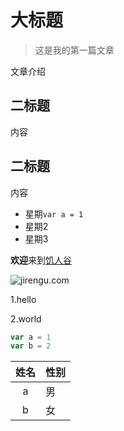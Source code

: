 # 大标题
> 这是我的第一篇文章

文章介绍

## 二标题

内容

## 二标题

内容

- 星期`var a = 1`
- 星期2
- 星期3

**欢迎**来到[饥人谷](http://jirengu.com)

![jirengu.com](https://jirengu.com/addons/theme/stv1/_static/app/index-new/imgs/talk.png)

1.hello

2.world

```javascript
var a = 1
var b = 2
```

|姓名|性别|
|:--:|--|
|a|男|
|b|女|
